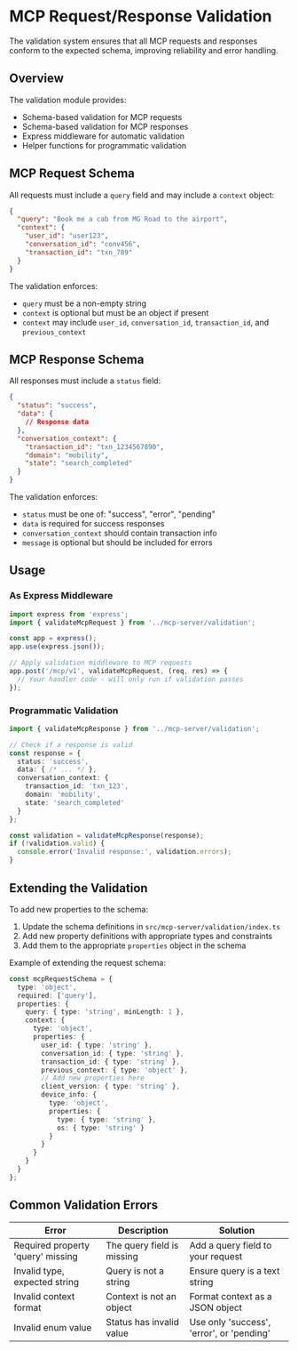 # MCP Request/Response Validation

The validation system ensures that all MCP requests and responses conform to the expected schema, improving reliability and error handling.

## Overview

The validation module provides:

- Schema-based validation for MCP requests
- Schema-based validation for MCP responses
- Express middleware for automatic validation
- Helper functions for programmatic validation

## MCP Request Schema

All requests must include a `query` field and may include a `context` object:

```json
{
  "query": "Book me a cab from MG Road to the airport",
  "context": {
    "user_id": "user123",
    "conversation_id": "conv456",
    "transaction_id": "txn_789" 
  }
}
```

The validation enforces:
- `query` must be a non-empty string
- `context` is optional but must be an object if present
- `context` may include `user_id`, `conversation_id`, `transaction_id`, and `previous_context`

## MCP Response Schema

All responses must include a `status` field:

```json
{
  "status": "success",
  "data": {
    // Response data
  },
  "conversation_context": {
    "transaction_id": "txn_1234567890",
    "domain": "mobility",
    "state": "search_completed"
  }
}
```

The validation enforces:
- `status` must be one of: "success", "error", "pending"
- `data` is required for success responses
- `conversation_context` should contain transaction info
- `message` is optional but should be included for errors

## Usage

### As Express Middleware

```typescript
import express from 'express';
import { validateMcpRequest } from '../mcp-server/validation';

const app = express();
app.use(express.json());

// Apply validation middleware to MCP requests
app.post('/mcp/v1', validateMcpRequest, (req, res) => {
  // Your handler code - will only run if validation passes
});
```

### Programmatic Validation

```typescript
import { validateMcpResponse } from '../mcp-server/validation';

// Check if a response is valid
const response = {
  status: 'success',
  data: { /* ... */ },
  conversation_context: {
    transaction_id: 'txn_123',
    domain: 'mobility',
    state: 'search_completed'
  }
};

const validation = validateMcpResponse(response);
if (!validation.valid) {
  console.error('Invalid response:', validation.errors);
}
```

## Extending the Validation

To add new properties to the schema:

1. Update the schema definitions in `src/mcp-server/validation/index.ts`
2. Add new property definitions with appropriate types and constraints
3. Add them to the appropriate `properties` object in the schema

Example of extending the request schema:

```typescript
const mcpRequestSchema = {
  type: 'object',
  required: ['query'],
  properties: {
    query: { type: 'string', minLength: 1 },
    context: { 
      type: 'object',
      properties: {
        user_id: { type: 'string' },
        conversation_id: { type: 'string' },
        transaction_id: { type: 'string' },
        previous_context: { type: 'object' },
        // Add new properties here
        client_version: { type: 'string' },
        device_info: { 
          type: 'object',
          properties: {
            type: { type: 'string' },
            os: { type: 'string' }
          }
        }
      }
    }
  }
};
```

## Common Validation Errors

| Error | Description | Solution |
|-------|-------------|----------|
| Required property 'query' missing | The query field is missing | Add a query field to your request |
| Invalid type, expected string | Query is not a string | Ensure query is a text string |
| Invalid context format | Context is not an object | Format context as a JSON object |
| Invalid enum value | Status has invalid value | Use only 'success', 'error', or 'pending' |
